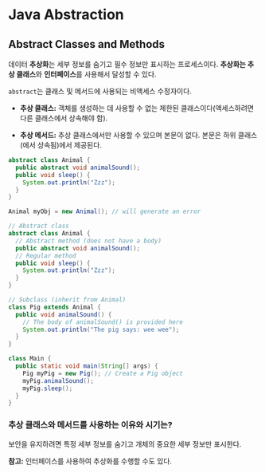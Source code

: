 # Java Abstraction
## Abstract Classes and Methods
데이터 **추상화**는 세부 정보를 숨기고 필수 정보만 표시하는 프로세스이다.  **추상화는 추상 클래스**와 **인터페이스**를 사용해서 달성할 수 있다.

 `abstract`는 클래스 및 메서드에 사용되는 비액세스 수정자이다.

- **추상 클래스:** 객체를 생성하는 데 사용할 수 없는 제한된 클래스이다(액세스하려면 다른 클래스에서 상속해야 함).

- **추상 메서드:** 추상 클래스에서만 사용할 수 있으며 본문이 없다. 본문은 하위 클래스(에서 상속됨)에서 제공된다.

```java
abstract class Animal {
  public abstract void animalSound();
  public void sleep() {
    System.out.println("Zzz");
  }
}
```

```java
Animal myObj = new Animal(); // will generate an error
```

```java
// Abstract class
abstract class Animal {
  // Abstract method (does not have a body)
  public abstract void animalSound();
  // Regular method
  public void sleep() {
    System.out.println("Zzz");
  }
}

// Subclass (inherit from Animal)
class Pig extends Animal {
  public void animalSound() {
    // The body of animalSound() is provided here
    System.out.println("The pig says: wee wee");
  }
}

class Main {
  public static void main(String[] args) {
    Pig myPig = new Pig(); // Create a Pig object
    myPig.animalSound();
    myPig.sleep();
  }
}
```

### 추상 클래스와 메서드를 사용하는 이유와 시기는?

보안을 유지하려면 특정 세부 정보를 숨기고 개체의 중요한 세부 정보만 표시한다.

**참고:** 인터페이스를 사용하여 추상화를 수행할 수도 있다.
